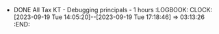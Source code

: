 - DONE All Tax KT - Debugging principals - 1 hours
  :LOGBOOK:
  CLOCK: [2023-09-19 Tue 14:05:20]--[2023-09-19 Tue 17:18:46] =>  03:13:26
  :END: